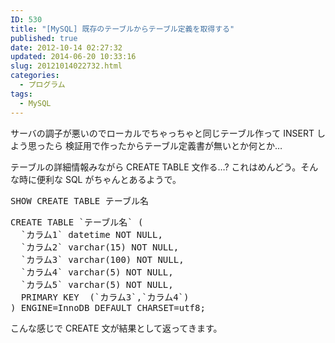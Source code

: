 ```yaml
---
ID: 530
title: "[MySQL] 既存のテーブルからテーブル定義を取得する"
published: true
date: 2012-10-14 02:27:32
updated: 2014-06-20 10:33:16
slug: 20121014022732.html
categories:
  - プログラム
tags:
  - MySQL
---
```


サーバの調子が悪いのでローカルでちゃっちゃと同じテーブル作って INSERT しよう思ったら
検証用で作ったからテーブル定義書が無いとか何とか…

テーブルの詳細情報みながら CREATE TABLE 文作る…?
これはめんどう。そんな時に便利な SQL がちゃんとあるようで。

<pre class="prettyprint linenums lang-sql">SHOW CREATE TABLE テーブル名</pre>

<pre class="prettyprint">CREATE TABLE `テーブル名` (
  `カラム1` datetime NOT NULL,
  `カラム2` varchar(15) NOT NULL,
  `カラム3` varchar(100) NOT NULL,
  `カラム4` varchar(5) NOT NULL,
  `カラム5` varchar(5) NOT NULL,
  PRIMARY KEY  (`カラム3`,`カラム4`)
) ENGINE=InnoDB DEFAULT CHARSET=utf8;</pre>

こんな感じで CREATE 文が結果として返ってきます。
